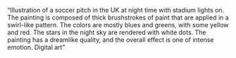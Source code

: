 “Illustration of a soccer pitch in the UK at night time with stadium lights on. The painting is composed of thick brushstrokes of paint that are applied in a swirl-like pattern. The colors are mostly blues and greens, with some yellow and red. The stars in the night sky are rendered with white dots. The painting has a dreamlike quality, and the overall effect is one of intense emotion. Digital art”